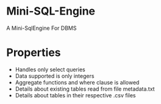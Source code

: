 # Mini-SQL-Engine
A Mini-SqlEngine For DBMS

# Properties

- Handles only select queries
- Data supported is only integers
- Aggregate functions and where clause is allowed
- Details about existing tables read from file metadata.txt
- Details about tables in their respective .csv files





